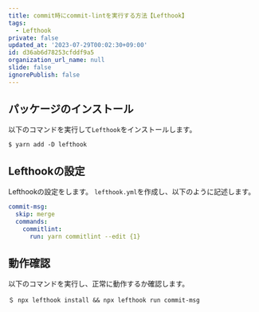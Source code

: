 ```yaml
---
title: commit時にcommit-lintを実行する方法【Lefthook】
tags:
  - Lefthook
private: false
updated_at: '2023-07-29T00:02:30+09:00'
id: d36ab6d78253cfddf9a5
organization_url_name: null
slide: false
ignorePublish: false
---
```

## パッケージのインストール
以下のコマンドを実行して`Lefthook`をインストールします。
```:ターミナル
$ yarn add -D lefthook
```

## Lefthookの設定
Lefthookの設定をします。
`lefthook.yml`を作成し、以下のように記述します。
```lefthook.yml
commit-msg:
  skip: merge
  commands:
    commitlint:
      run: yarn commitlint --edit {1}
```

## 動作確認
以下のコマンドを実行し、正常に動作するか確認します。
```:ターミナル
＄ npx lefthook install && npx lefthook run commit-msg
```

